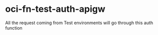 # oci-fn-test-auth-apigw
All the request coming from Test environments will go through this auth function
